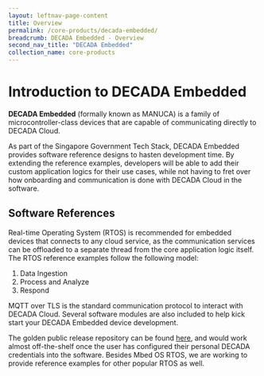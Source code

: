 ```yaml
---
layout: leftnav-page-content
title: Overview
permalink: /core-products/decada-embedded/
breadcrumb: DECADA Embedded - Overview
second_nav_title: "DECADA Embedded"
collection_name: core-products
---
```


# Introduction to DECADA Embedded

**DECADA Embedded** (formally known as MANUCA) is a family of microcontroller-class devices that are capable of communicating directly to DECADA Cloud.

As part of the Singapore Government Tech Stack, DECADA Embedded provides software reference designs to hasten development time. By extending the reference examples, developers will be able to add their custom application logics for their use cases, while not having to fret over how onboarding and communication is done with DECADA Cloud in the software.

<a id="Sofware-References"></a>

## Software References

Real-time Operating System (RTOS) is recommended for embedded devices that connects to any cloud service, as the communication services can be offloaded to a separate thread from the core application logic itself. 
The RTOS reference examples follow the following model:
1. Data Ingestion
2. Process and Analyze
3. Respond

MQTT over TLS is the standard communication protocol to interact with DECADA Cloud. Several software modules are also included to help kick start your DECADA Embedded device development.

The golden public release repository can be found [here](https://github.com/GovTechSIOT/decada-embedded-example-mbedos), and would work almost off-the-shelf once the user has configured their personal DECADA credentials into the software. Besides Mbed OS RTOS, we are working to provide reference examples for other popular RTOS as well.
